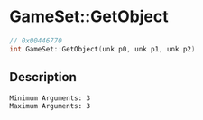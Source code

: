 # GameSet::GetObject
```c
// 0x00446770
int GameSet::GetObject(unk p0, unk p1, unk p2)
```
## Description
```
Minimum Arguments: 3
Maximum Arguments: 3
```
